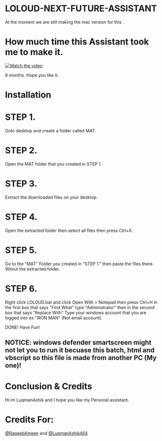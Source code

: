 # LOLOUD-NEXT-FUTURE-ASSISTANT
At the moment we are still making the mac version for this .

# How much time this Assistant took me to make it.

[![Watch the video](https://i.imgur.com/vKb2F1B.png)](https://www.youtube.com/watch?v=iUXAHc-ABoY)

6 months. Hope you like it.

# Installation

# STEP 1.

Goto desktop and create a folder called MAT.

# STEP 2.

Open the MAT folder that you created in STEP 1.

# STEP 3.

Extract the downloaded files on your desktop.

# STEP 4.

Open the extracted folder then select all files then press Ctrl+X.

# STEP 5.

Go to the "MAT" Folder you created in "STEP 1." then paste the files there. Witout the extracted folder.

# STEP 6.

Right click LOLOUD.bat and click Open With > Notepad then press Ctrl+H in the first box that says "Find What" type "Administrator" then in the second box that says "Replace With"
Type your windows account that you are logged into ex:"IRON MAN" (Not email account).

DONE! Have Fun!

## NOTICE: windows defender smartscreen might not let you to run it becuase this batch, html and vbscript so this file is made from another PC (My one)!

# Conclusion & Credits

Hi im LuqmanAshik and I hope you like my Personal assistant.

# Credits For:

[@RaqeebAmeen]() and [@LuqmanAshik464]()

